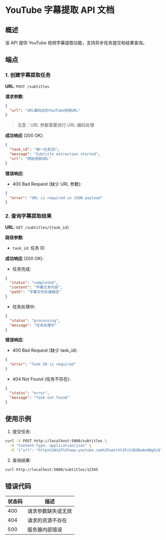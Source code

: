 # YouTube 字幕提取 API 文档

## 概述

该 API 提供 YouTube 视频字幕提取功能，支持异步任务提交和结果查询。

## 端点

### 1. 创建字幕提取任务

**URL**: `POST /subtitles`

**请求参数**:

```json
{
  "url": "URL编码后的YouTube视频URL"
}
```

> 注意：URL 参数需要进行 URL 编码处理

**成功响应** (200 OK):

```json
{
  "task_id": "唯一任务ID",
  "message": "Subtitle extraction started",
  "url": "原始视频URL"
}
```

**错误响应**:

- 400 Bad Request (缺少 URL 参数):

```json
{
  "error": "URL is required in JSON payload"
}
```

### 2. 查询字幕提取结果

**URL**: `GET /subtitles/{task_id}`

**路径参数**:

- `task_id`: 任务 ID

**成功响应** (200 OK):

- 任务完成:

```json
{
  "status": "completed",
  "content": "字幕文本内容",
  "path": "字幕文件存储路径"
}
```

- 任务处理中:

```json
{
  "status": "processing",
  "message": "任务处理中"
}
```

**错误响应**:

- 400 Bad Request (缺少 task_id):

```json
{
  "error": "Task ID is required"
}
```

- 404 Not Found (任务不存在):

```json
{
  "status": "error",
  "message": "Task not found"
}
```

## 使用示例

1. 提交任务:

```bash
curl -X POST http://localhost:5000/subtitles \
  -H "Content-Type: application/json" \
  -d '{"url": "https%3A%2F%2Fwww.youtube.com%2Fwatch%3Fv%3DdQw4w9WgXcQ"}'
```

2. 查询结果:

```bash
curl http://localhost:5000/subtitles/12345
```

## 错误代码

| 状态码 | 描述               |
| ------ | ------------------ |
| 400    | 请求参数缺失或无效 |
| 404    | 请求的资源不存在   |
| 500    | 服务器内部错误     |
